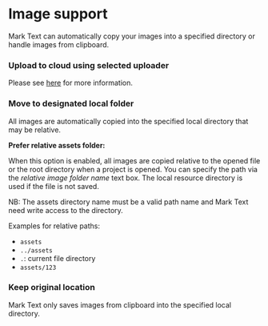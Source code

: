 # Image support

Mark Text can automatically copy your images into a specified directory or handle images from clipboard.

### Upload to cloud using selected uploader

Please see [here](IMAGE_UPLOADER_CONFIGRATION.md) for more information.

### Move to designated local folder

All images are automatically copied into the specified local directory that may be relative.

**Prefer relative assets folder:**

When this option is enabled, all images are copied relative to the opened file or the root directory when a project is opened. You can specify the path via the *relative image folder name* text box. The local resource directory is used if the file is not saved.

NB: The assets directory name must be a valid path name and Mark Text need write access to the directory.

Examples for relative paths:

- `assets`
- `../assets`
- `.`: current file directory
- `assets/123`

### Keep original location

Mark Text only saves images from clipboard into the specified local directory.
